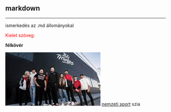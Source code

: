 ## markdown

---

ismerkedés az .md állományokal
<p style="color: red">Kielet szöveg:</p> 

**félkövér**

![képel](./100thievescs.jfif)
[nemzeti sport](https://www.nemzetisport.hu)
szia
